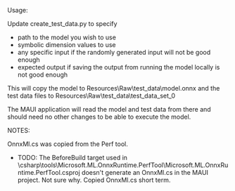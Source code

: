 Usage:

Update create_test_data.py to specify
  - path to the model you wish to use
  - symbolic dimension values to use
  - any specific input if the randomly generated input will not be good enough
  - expected output if saving the output from running the model locally is not good enough

This will copy the model to Resources\Raw\test_data\model.onnx and the test data files to Resources\Raw\test_data\test_data_set_0

The MAUI application will read the model and test data from there and should need no other changes to be able to execute the model.

NOTES:

OnnxMl.cs was copied from the Perf tool.
  - TODO: The BeforeBuild target used in \csharp\tools\Microsoft.ML.OnnxRuntime.PerfTool\Microsoft.ML.OnnxRuntime.PerfTool.csproj
    doesn't generate an OnnxMl.cs in the MAUI project. Not sure why. Copied OnnxMl.cs short term.
